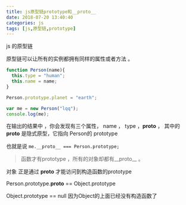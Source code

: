 ```yaml
---
title: js原型链prototype和__proto__
date: 2018-07-20 13:40:40
categories: js
tags: [js,原型链,prototype]
---
```


js 的原型链

<!-- more -->

原型链可以让所有的实例都拥有同样的属性或者方法 。

```js
function Person(name){
  this.type = "human";
  this.name = name;
}

Person.prototype.planet = "earth";

var me = new Person("lqq");
console.log(me);
```
在输出的结果中 ，你会发现有三个属性， name ， type ，__proto__ ， 其中的 __proto__  是隐式原型，它指向 Person的 prototype

也就是说 `me.__proto__ === Person.prototype;`

> 函数才有prototype ，所有的对象却都有__proto__ 。

对象 正是通过 __proto__ 才能访问到构造函数的prototype

Person.prototype.__proto__ == Object.prototype

Object.prototype == null 因为Object的上面已经没有构造函数了
